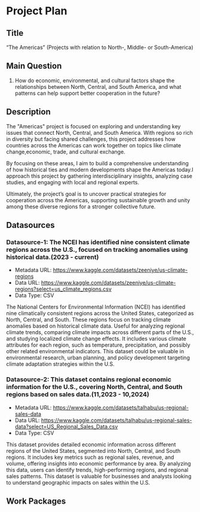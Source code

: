 # Project Plan

## Title
<!--project a short title. -->
“The Americas” (Projects with relation to North-, Middle- or South-America)

## Main Question

<!-- One main question I want to answer based on the data. -->
1. How do economic, environmental, and cultural factors shape the relationships between North, Central, and South America, and what patterns can help support better cooperation in the future?


## Description

<!-- Here try to short describe of my project, I consider writing about why and how I attempt it. -->
The "Americas" project is focused on exploring and understanding key issues that connect North, Central, and South America. With regions so rich in diversity but facing shared challenges, this project addresses how countries across the Americas can work together on topics like climate change,economic, trade, and cultural exchange.

By focusing on these areas, I aim to build a comprehensive understanding of how historical ties and modern developments shape the Americas today.I approach this project by gathering interdisciplinary insights, analyzing case studies, and engaging with local and regional experts.

Ultimately, the project’s goal is to uncover practical strategies for cooperation across the Americas, supporting sustainable growth and unity among these diverse regions for a stronger collective future.

## Datasources

<!-- Here is a list of data sources with brief descriptions, all relevant to achieving the project goals.-->

### Datasource-1: The NCEI has identified nine consistent climate regions across the U.S., focused on tracking anomalies using historical data.(2023 - current)
* Metadata URL: https://www.kaggle.com/datasets/zeeniye/us-climate-regions
* Data URL: https://www.kaggle.com/datasets/zeeniye/us-climate-regions?select=us_climate_regions.csv
* Data Type: CSV

The National Centers for Environmental Information (NCEI) has identified nine climatically consistent regions across the United States, categorized as North, Central, and South. 
These regions focus on tracking climate anomalies based on historical climate data. Useful for analyzing regional climate trends, comparing climate impacts across different parts of the U.S., and studying localized climate change effects.
It includes various climate attributes for each region, such as temperature, precipitation, and possibly other related environmental indicators.
This dataset could be valuable in environmental research, urban planning, and policy development targeting climate adaptation strategies within the U.S.


### Datasource-2: This dataset contains regional economic information for the U.S., covering North, Central, and South regions based on sales data.(11,2023 - 10,2024)
* Metadata URL:  https://www.kaggle.com/datasets/talhabu/us-regional-sales-data
* Data URL: https://www.kaggle.com/datasets/talhabu/us-regional-sales-data?select=US_Regional_Sales_Data.csv
* Data Type: CSV 

This dataset provides detailed economic information across different regions of the United States, segmented into North, Central, and South regions. It includes key metrics such as regional sales, revenue, and volume, offering insights into economic performance by area. By analyzing this data, users can identify trends, high-performing regions, and regional sales patterns. This dataset is valuable for businesses and analysts looking to understand geographic impacts on sales within the U.S.

## Work Packages
<!-- Here is a sequentially ordered list of work packages, with each package linked to a detailed issue for further information.[ Just listed work issue which we made in github]-->

[1]: https://github.com/firozfau/made-template/issues/1
